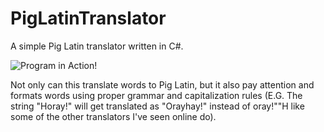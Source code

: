 # PigLatinTranslator
A simple Pig Latin translator written in C#.

![Program in Action!](https://imgur.com/YpCWjFq)

Not only can this translate words to Pig Latin, but it also pay attention and formats words using proper grammar and capitalization rules (E.G. The string "Horay!" will get translated as "Orayhay!" instead of oray!""H like some of the other translators I've seen online do).
